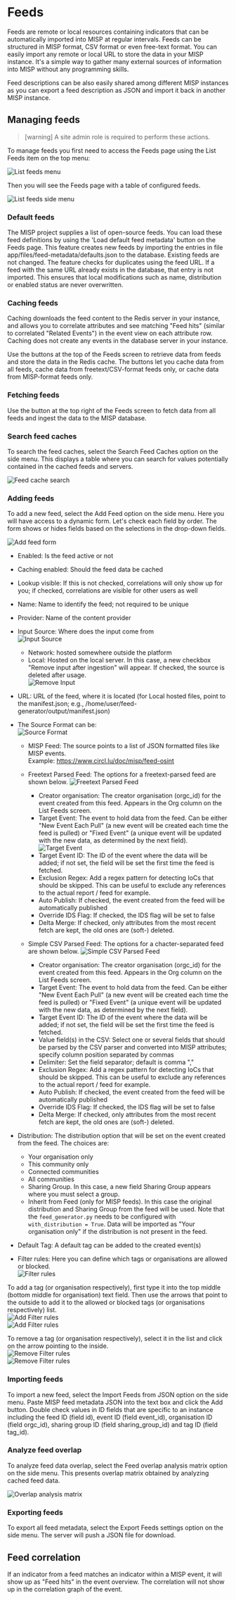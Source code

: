 
<!-- toc -->

# Feeds

Feeds are remote or local resources containing indicators that can be automatically imported into MISP at regular intervals.
Feeds can be structured in MISP format, CSV format or even free-text format. You can easily import any remote or local URL
to store the data in your MISP instance. It's a simple way to gather many external sources of information into MISP without any programming skills.

Feed descriptions can be also easily shared among different MISP instances as you can export a feed description as JSON 
and import it back in another MISP instance.

## Managing feeds

>[warning] A site admin role is required to perform these actions.

To manage feeds you first need to access the Feeds page using the List Feeds item on the top menu:

![List feeds menu](./figures/listfeeds.png)

Then you will see the Feeds page with a table of configured feeds.

![List feeds side menu](./figures/feedspage.png)


### Default feeds

The MISP project supplies a list of open-source feeds.  You can load these feed definitions by using the 'Load default feed metadata' button on the Feeds page.  This feature creates new feeds by importing the entries in file app/files/feed-metadata/defaults.json to the database. Existing feeds are not changed. The feature checks for duplicates using the feed URL. If a feed with the same URL already exists in the database, that entry is not imported. This ensures that
local modifications such as name, distribution or enabled status are never overwritten.

### Caching feeds

 Caching downloads the feed content to the Redis server in your instance, and allows you to correlate attributes and see matching "Feed hits" (similar to correlated "Related Events") in the event view on each attribute row.  Caching does not create any events in the database server in your instance.

Use the buttons at the top of the Feeds screen to retrieve data from feeds and store the data in the Redis cache. The buttons let you cache data from all feeds, cache data from freetext/CSV-format feeds only, or cache data from MISP-format feeds only.

### Fetching feeds

Use the button at the top right of the Feeds screen to fetch data from all feeds and ingest the data to the MISP database.

### Search feed caches

To search the feed caches, select the Search Feed Caches option on the side menu. This displays a table where you can search for values potentially contained in the cached feeds and servers.

![Feed cache search](./figures/cachesearch.png)

### Adding feeds

To add a new feed, select the Add Feed option on the side menu.
Here you will have access to a dynamic form. Let's check each field by order. The form shows or hides fields based on the selections in the drop-down fields.

![Add feed form](./figures/addfeedform.png)

* Enabled: Is the feed active or not
* Caching enabled: Should the feed data be cached
* Lookup visible: If this is not checked, correlations will only show up for you; if checked, correlations are visible for other users as well
* Name: Name to identify the feed; not required to be unique
* Provider: Name of the content provider
* Input Source: Where does the input come from  
![Input Source](./figures/inputsource.png)  
  * Network: hosted somewhere outside the platform
  * Local: Hosted on the local server. In this case, a new checkbox "Remove input after ingestion" will appear. If checked, the source is deleted after usage.  
![Remove Input](./figures/removeinput.png)

* URL: URL of the feed, where it is located (for Local hosted files, point to the manifest.json; e.g., /home/user/feed-generator/output/manifest.json)

* The Source Format can be:  
![Source Format](./figures/sourceformat.png)
  * MISP Feed: The source points to a list of JSON formatted files like MISP events.  
  Example: https://www.circl.lu/doc/misp/feed-osint

  * Freetext Parsed Feed: The options for a freetext-parsed feed are shown below.
![Freetext Parsed Feed](./figures/freetextparsedfeed.png)
    * Creator organisation: The creator organisation (orgc_id) for the event created from this feed. Appears in the Org column on the List Feeds screen.
    * Target Event: The event to hold data from the feed. Can be either "New Event Each Pull" (a new event will be created each time the feed is pulled) or "Fixed Event" (a unique event will be updated with the new data, as determined by the next field).
![Target Event](./figures/targetevent.png)  
    * Target Event ID: The ID of the event where the data will be added; if not set, the field will be set the first time the feed is fetched.
    * Exclusion Regex: Add a regex pattern for detecting IoCs that should be skipped. This can be useful to exclude any references to the actual report / feed for example.
    * Auto Publish: If checked, the event created from the feed will be automatically published
    * Override IDS Flag: If checked, the IDS flag will be set to false
    * Delta Merge: If checked, only attributes from the most recent fetch are kept, the old ones are (soft-) deleted.

  * Simple CSV Parsed Feed: The options for a chacter-separated feed are shown below.
![Simple CSV Parsed Feed](./figures/simplecsvparsedfeed.png)  
    * Creator organisation: The creator organisation (orgc_id) for the event created from this feed. Appears in the Org column on the List Feeds screen.
    * Target Event: The event to hold data from the feed. Can be either "New Event Each Pull" (a new event will be created each time the feed is pulled) or "Fixed Event" (a unique event will be updated with the new data, as determined by the next field).
    * Target Event ID: The ID of the event where the data will be added; if not set, the field will be set the first time the feed is fetched.
    * Value field(s) in the CSV: Select one or several fields that should be parsed by the CSV parser and converted into MISP attributes; specify column position separated by commas
    * Delimiter: Set the field separator; default is comma ","
    * Exclusion Regex: Add a regex pattern for detecting IoCs that should be skipped. This can be useful to exclude any references to the actual report / feed for example.
    * Auto Publish: If checked, the event created from the feed will be automatically published
    * Override IDS Flag: If checked, the IDS flag will be set to false
    * Delta Merge: If checked, only attributes from the most recent fetch are kept, the old ones are (soft-) deleted.

* Distribution: The distribution option that will be set on the event created from the feed. The choices are:
  * Your organisation only
  * This community only
  * Connected communities
  * All communities
  * Sharing Group. In this case, a new field Sharing Group appears where you must select a group.
  * Inherit from Feed (only for MISP feeds). In this case the original distribution and Sharing Group from the feed will be used. Note that the `feed_generator.py` needs to be configured with  `with_distribution = True`. Data will be imported as "Your organisation only" if the distribution is not present in the feed.

* Default Tag: A default tag can be added to the created event(s)

* Filter rules: Here you can define which tags or organisations are allowed or blocked.  
![Filter rules](./figures/filterrules.png)

To add a tag (or organisation respectively), first type it into the top middle (bottom middle for organisation) text field. Then use the arrows that point to the outside to add it to the allowed or blocked tags (or organisations respectively) list.  
![Add Filter rules](./figures/addfilterrules.png)  
![Add Filter rules](./figures/addfilterrules2.png)

To remove a tag (or organisation respectively), select it in the list and click on the arrow pointing to the inside.  
![Remove Filter rules](./figures/removefilterrules.png)  
![Remove Filter rules](./figures/removefilterrules2.png)

### Importing feeds

To import a new feed, select the Import Feeds from JSON option on the side menu. Paste MISP feed metadata JSON into the text box and click the Add button. Double check values in ID fields that are specific to an instance including the feed ID (field id), event ID (field event_id), organisation ID (field orgc_id), sharing group ID (field sharing_group_id) and tag ID (field tag_id).

### Analyze feed overlap

To analyze feed data overlap, select the Feed overlap analysis matrix option on the side menu. This presents overlap matrix obtained by analyzing cached feed data.

![Overlap analysis matrix](./figures/overlapanalysismatrix.png)

### Exporting feeds

To export all feed metadata, select the Export Feeds settings option on the side menu. The server will push a JSON file for download.

## Feed correlation

If an indicator from a feed matches an indicator within a MISP event, it will show up as "Feed hits" in the event overview.
The correlation will not show up in the correlation graph of the event.

